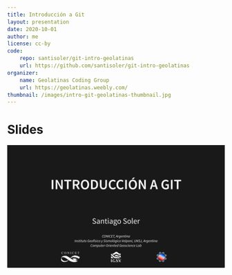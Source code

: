```yaml
---
title: Introducción a Git
layout: presentation
date: 2020-10-01
author: me
license: cc-by
code:
    repo: santisoler/git-intro-geolatinas
    url: https://github.com/santisoler/git-intro-geolatinas
organizer:
    name: Geolatinas Coding Group
    url: https://geolatinas.weebly.com/
thumbnail: /images/intro-git-geolatinas-thumbnail.jpg
---
```


# Slides

[![Slides](/images/intro-git-geolatinas.jpg)](https://santisoler.github.io/git-intro-geolatinas)
